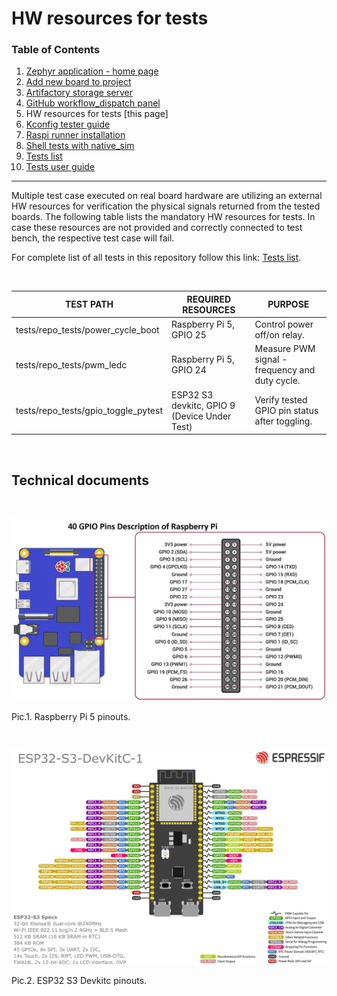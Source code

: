 # HW resources for tests

### Table of Contents
1. [Zephyr application - home page](../README.md)
2. [Add new board to project](Add_new_board_to_project.md)
3. [Artifactory storage server](Artifactory_storage_server.md)
4. [GitHub workflow_dispatch panel](Github_workflow_dispatch_panel.md)
5. HW resources for tests [this page]
6. [Kconfig tester guide](Kconfig_tester_guide.md)
7. [Raspi runner installation](Raspi_runner_installation.md)
8. [Shell tests with native_sim](Shell_tests_with_native_sim.md)
9. [Tests list](Tests_list.md)
10. [Tests user guide](Tests_user_guide.md)
---

Multiple test case executed on real board hardware are utilizing an external HW resources for verification the physical signals returned from the tested boards. The following table lists the mandatory HW resources for tests. In case these resources are not provided and correctly connected to test bench, the respective test case will fail.
<p>
For complete list of all tests in this repository follow this link: <a href="documentation/Tests_list.md">Tests list</a>.</p>

<br/>

<table>
    <thead>
      <th><strong>TEST PATH</strong></th>
      <th><strong>REQUIRED RESOURCES</strong></th>
      <th><strong>PURPOSE</strong></th></tr>
    </thead>
      <tbody>
        <tr>
        <td>tests/repo_tests/power_cycle_boot</td>
        <td>Raspberry Pi 5, GPIO 25</td>
        <td>Control power off/on relay.</td>
        </tr>
        <tr><td>tests/repo_tests/pwm_ledc</td>
        <td>Raspberry Pi 5, GPIO 24</td>
        <td>Measure PWM signal - frequency and duty cycle.</td>
        </tr>
        <tr><td>tests/repo_tests/gpio_toggle_pytest</td>
        <td>ESP32 S3 devkitc, GPIO 9 (Device Under Test)</td>
        <td>Verify tested GPIO pin status after toggling.</td>
        </tr>
      </tbody>
</table>
<br/>

## Technical documents

<br/>

![Raspberry Pi 5 pinout](images/raspi5_pinout.png)

Pic.1. Raspberry Pi 5 pinouts.
<br/>

<br/>

![ESP32 S3 Devkitc pinout](images/esp32s3_pinout.png)

Pic.2. ESP32 S3 Devkitc pinouts.
<br/>
